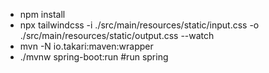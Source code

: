- npm install
- npx tailwindcss -i ./src/main/resources/static/input.css -o ./src/main/resources/static/output.css --watch
- mvn -N io.takari:maven:wrapper
- ./mvnw spring-boot:run #run spring
